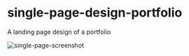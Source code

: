 # single-page-design-portfolio
A landing page design of a portfolio

![single-page-screenshot](https://github.com/UnsuspectedNoob/single-page-design-portfolio/assets/100420291/c5a3216c-5e91-44ee-9acf-83d1b1db349f)
